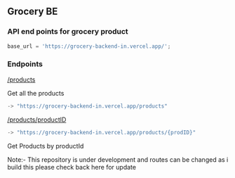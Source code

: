 ## Grocery BE

### API end points for grocery product

```js
base_url = 'https://grocery-backend-in.vercel.app/';
```

### Endpoints

[/products](https://grocery-backend-in.vercel.app//products/popular)

Get all the products

```js
-> "https://grocery-backend-in.vercel.app/products"
```

[/products/productID](https://grocery-backend-in.vercel.app/products/a11)

```js
-> "https://grocery-backend-in.vercel.app/products/{prodID}"
```

Get Products by productId

Note:- This repository is under development and routes can be changed as i build this please check back here for update
